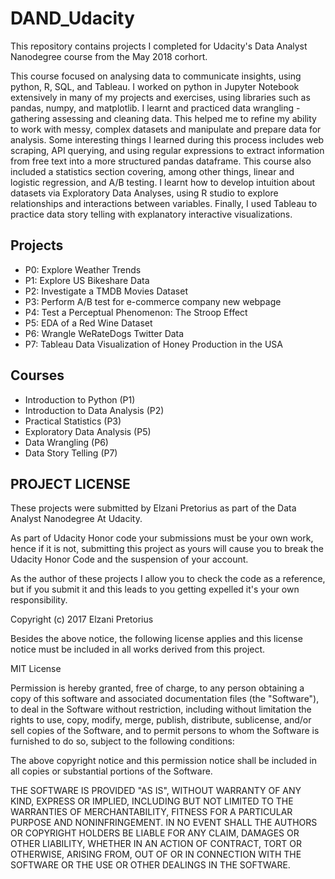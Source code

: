 # DAND_Udacity
This repository contains projects I completed for Udacity's Data Analyst Nanodegree course from 
the May 2018 corhort.

This course focused on analysing data to communicate insights, using python, R, SQL, and Tableau. 
I worked on python in Jupyter Notebook extensively in many of my projects and exercises, using 
libraries such as pandas, numpy, and matplotlib. I learnt and practiced data wrangling - gathering 
assessing and cleaning data. This helped me to refine my ability to work with messy, complex datasets 
and manipulate and prepare data for analysis. Some interesting things I learned during this process 
includes web scraping, API querying, and using regular expressions to extract information from free 
text into a more structured pandas dataframe. This course also included a statistics section 
covering, among other things, linear and logistic regression,  and A/B testing.
I learnt how to develop intuition about datasets via Exploratory Data Analyses, using R studio to
explore relationships and interactions between variables. Finally, I used Tableau to practice data 
story telling with explanatory interactive visualizations.

## Projects

* P0: Explore Weather Trends
* P1: Explore US Bikeshare Data
* P2: Investigate a TMDB Movies Dataset
* P3: Perform A/B test for e-commerce company new webpage
* P4: Test a Perceptual Phenomenon: The Stroop Effect
* P5: EDA of a Red Wine Dataset
* P6: Wrangle WeRateDogs Twitter Data
* P7: Tableau Data Visualization of Honey Production in the USA


## Courses

* Introduction to Python (P1)
* Introduction to Data Analysis (P2)
* Practical Statistics (P3)
* Exploratory Data Analysis (P5)
* Data Wrangling (P6)
* Data Story Telling (P7)

## PROJECT LICENSE

These projects were submitted by Elzani Pretorius as part of the Data Analyst
Nanodegree At Udacity.

As part of Udacity Honor code your submissions must be your own work, hence if 
it is not, submitting this project as yours will cause you to break the Udacity
Honor Code and the suspension of your account.

As the author of these projects I allow you to check the code as a reference, but if
you submit it and this leads to you getting expelled it's your own responsibility.

Copyright (c) 2017 Elzani Pretorius

Besides the above notice, the following license applies and this license notice
must be included in all works derived from this project.

MIT License

Permission is hereby granted, free of charge, to any person obtaining a copy
of this software and associated documentation files (the "Software"), to deal
in the Software without restriction, including without limitation the rights
to use, copy, modify, merge, publish, distribute, sublicense, and/or sell
copies of the Software, and to permit persons to whom the Software is
furnished to do so, subject to the following conditions:

The above copyright notice and this permission notice shall be included in all
copies or substantial portions of the Software.

THE SOFTWARE IS PROVIDED "AS IS", WITHOUT WARRANTY OF ANY KIND, EXPRESS OR
IMPLIED, INCLUDING BUT NOT LIMITED TO THE WARRANTIES OF MERCHANTABILITY,
FITNESS FOR A PARTICULAR PURPOSE AND NONINFRINGEMENT. IN NO EVENT SHALL THE
AUTHORS OR COPYRIGHT HOLDERS BE LIABLE FOR ANY CLAIM, DAMAGES OR OTHER
LIABILITY, WHETHER IN AN ACTION OF CONTRACT, TORT OR OTHERWISE, ARISING FROM,
OUT OF OR IN CONNECTION WITH THE SOFTWARE OR THE USE OR OTHER DEALINGS IN THE
SOFTWARE.
